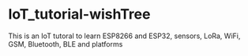 # IoT_tutorial-wishTree
This is an IoT tutoral to learn ESP8266 and ESP32, sensors, LoRa, WiFi, GSM, Bluetooth, BLE and platforms
